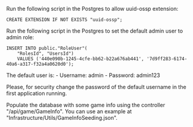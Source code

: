 Run the following script in the Postgres to allow uuid-ossp extension:
```
CREATE EXTENSION IF NOT EXISTS "uuid-ossp";
```

Run the following script in the Postgres to set the default admin user to admin role:
```
INSERT INTO public."RoleUser"(
	"RolesId", "UsersId")
	VALUES ('440e090b-1245-4cfe-bb62-b22a676ab441', '7d9ff283-6174-40a6-a317-f32a4a0620d0');
```

The default user is:
	- Username: admin
	- Password: admin123

Please, for security change the password of the default username in the first application running.

Populate the database with some game info using the controller "/api/game/GameInfo". You can use an example at "Infrastructure/Utils/GameInfoSeeding.json". 
